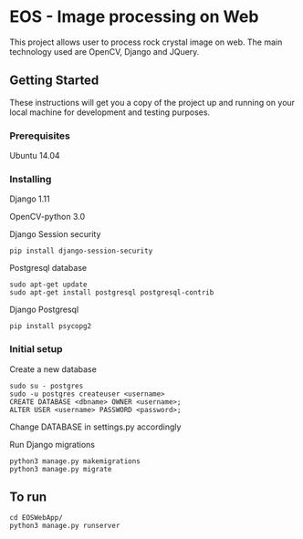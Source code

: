 # EOS - Image processing on Web 
This project allows user to process rock crystal image on web. The main technology used are OpenCV, Django and JQuery.

## Getting Started

These instructions will get you a copy of the project up and running on your local machine for development and testing purposes. 


### Prerequisites
Ubuntu 14.04 


### Installing

Django 1.11

OpenCV-python 3.0

Django Session security
```
pip install django-session-security
```

Postgresql database
```
sudo apt-get update
sudo apt-get install postgresql postgresql-contrib
```

Django Postgresql
```
pip install psycopg2
```

### Initial setup

Create a new database
```
sudo su - postgres
sudo -u postgres createuser <username>
CREATE DATABASE <dbname> OWNER <username>;
ALTER USER <username> PASSWORD <password>;
```

Change DATABASE in settings.py accordingly


Run Django migrations
```
python3 manage.py makemigrations
python3 manage.py migrate
```

## To run 
```
cd EOSWebApp/
python3 manage.py runserver
```


